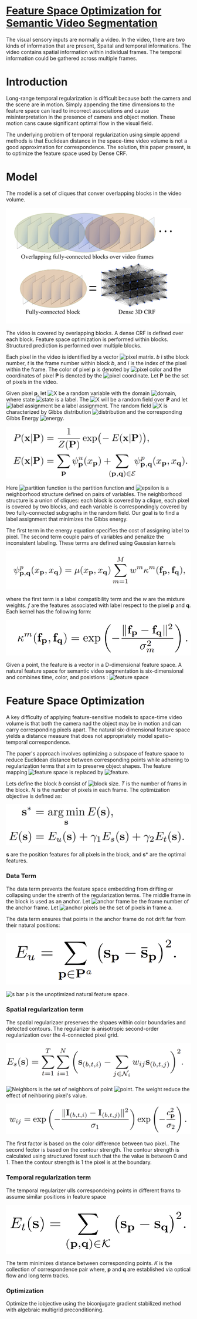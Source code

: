 # [Feature Space Optimization for Semantic Video Segmentation](http://vladlen.info/papers/FSO.pdf)

The visual sensory inputs are normally a video. In the video, there are two kinds of information that are present, Spaital and temporal informations. The video contains spatial information within individual frames. The temporal information could be gathered across multiple frames.

# Introduction

Long-range temporal regularization is difficult because both the camera and the scene are in motion. Simply appending the time dimensions to the feature space can lead to incorrect associations and cause misinterpretation in the presence of camera and object motion. These motion cans cause significant optimal flow in the visual field. 

The underlying problem of temporal regularization using simple append methods is that Euclidean distance in the space-time video volume is not a good approximation for correspondence. The solution, this paper present, is to optimize the feature space used by Dense CRF.

# Model

The model is a set of cliques that conver overlapping blocks in the video volume. 

![The temporal structure of the model](./FSO_temporal_structure.PNG)

The video is covered by overlapping blocks. A dense CRF is defined over each block. Feature space optimization is performed within blocks. Structured prediction is performed over multiple blocks.

Each pixel in the video is identified by a vector ![pixel matrix](https://latex.codecogs.com/svg.image?\mathbf{p}&space;=&space;(b,t,i)&space;\in&space;\mathbb{R}^3). *b* i sthe block number, *t* is the frame number within block *b*, and *i* is the index of the pixel within the frame. The color of pixel **p** is denoted by ![pixel color](https://latex.codecogs.com/svg.image?\mathbf{I_p}\in\mathbb{R}^3) and the coordinates of pixel **P** is denoted by the ![pixel coordinate](https://latex.codecogs.com/svg.image?\mathbf{\bar{s}_p}\in\mathbb{R}^2). Let **P** be the set of pixels in the video.

Given pixel **p**, let ![X](https://latex.codecogs.com/svg.image?X_{\mathbf{p}}) be a random variable with the domain ![domain](https://latex.codecogs.com/svg.image?\mathcal{L}=\{l_{1},\cdots,l_{L}\}), where state ![state](https://latex.codecogs.com/svg.image?l_{i}) is a label. The ![X](https://latex.codecogs.com/svg.image?\mathcal{X}) will be a random field over **P** and let ![label assignment](https://latex.codecogs.com/svg.image?\mathbf{x}:\mathbf{P}\to\mathcal{L}) be a label assignment. The random field ![X](https://latex.codecogs.com/svg.image?\mathcal{X}) is characterized by Gibbs distribution ![distribution](https://latex.codecogs.com/svg.image?P\mathbf{(x|P)}) and the corresponding Gibbs Energy ![energy](https://latex.codecogs.com/svg.image?E\mathbf{(x|P)}).

![Gibbs distribution and Gibbs energy](./Gibbs_distribution_Gibbs_energy.PNG)

Here ![partition function](https://latex.codecogs.com/svg.image?Z\mathbf{(P)}=\sum_{x}\exp(-E\mathbf{(x|P)})) is the partition function and ![epsilon](https://latex.codecogs.com/svg.image?\mathcal{E}) is a neighborhood structure defined on pairs of variables. The neighborhood structure is a union of cliques: each block is covered by a clique, each pixel is covered by two blocks, and each variable is correspondingly covered by two fully-connected subgraphs in the random field. Our goal is to find a label assignment that minimizes the Gibbs energy.

The first term in the energy equation specifies the cost of assigning label to pixel. The second term couple pairs of variables and penalize the inconsistent labeling. These terms are defined using Gaussian kernels

![pairwise term](./pairwise_term.PNG)

where the first term is a label compatibility term and the *w* are the mixture weights. *f* are the features associated with label respect to the pixel **p** and **q**. Each kernel has the following form:

![kernel term](./kernel_term.PNG)

Given a point, the feature is a vector in a D-dimensional feature space. A natural feature space for semantic video segmentation is six-dimensional and combines time, color, and posistions : ![feature space](https://latex.codecogs.com/svg.image?\mathbf{f_p}\in(t_\mathbf{p},\mathbf{I_p},\mathbf{\bar{s}_p}))

# Feature Space Optimization

A key difficulty of applying feature-sensitive models to space-time video volume is that both the camera nad the object may be in motion and can carry corresponding pixels apart. The natural six-dimensional feature space yields a distance measure that does not appropriately model spatio-temporal correspondence.

The paper's approach involves optimizing a subspace of feature space to reduce Euclidean distance between corresponding points while adhering to regularization terms that aim to preserve object shapes. The feature mapping ![feature space](https://latex.codecogs.com/svg.image?\mathbf{f_p}\in(t_\mathbf{p},\mathbf{I_p},\mathbf{\bar{s}_p})) is replaced by ![feature](https://latex.codecogs.com/svg.image?\mathbf{f_p}\in(t_\mathbf{p},\mathbf{I_p},\mathbf{s_p})).

Lets define the block *b* consist of ![block size](https://latex.codecogs.com/svg.image?T\times&space;N). *T* is the number of frams in the block. *N* is the number of pixels in each frame. The optimization objective is defined as:

![optimization objective](./optimization_objective.PNG)

**s** are the position features for all pixels in the block, and **s*** are the optimal features.

### Data Term

The data term prevents the feature space embedding from drifting or collapsing under the strenth of the regularization terms. The middle frame in the block is used as an anchor. Let ![anchor frame](https://latex.codecogs.com/svg.image?a=\left\lfloor&space;T/2\right\rfloor) be the frame number of the anchor frame.  Let ![anchor pixels](https://latex.codecogs.com/svg.image?P^{a}) be the set of pixels in frame a.

The data term ensures that points in the anchor frame do not drift far from their natural positions:

![Data Term](./data_term.PNG)

![s bar p](https://latex.codecogs.com/svg.image?\mathbf{\bar{s}}_p) is the unoptimized natural feature space.

### Spatial regularization term

The spatial regularizaer preserves the shpaes within color boundaries and detected contours. The regularizer is anisotropic second-order regularization over the 4-connected pixel grid.

![Spatial regularization term](./Spatial_regularization_term.PNG)

![Neighbors](https://latex.codecogs.com/svg.image?\mathcal{N}_i) is the set of neighbors of point ![point](https://latex.codecogs.com/svg.image?(b,t,i)). The weight reduce the effect of neihboring pixel's value.

![Spatial regularization weights](./spatial_regularization_weight.PNG)

The first factor is based on the color difference between two pixel.. The second fector is based on the contour strength. The contour strength is calculated using structured forest such that the the value is between 0 and 1. Then the contour strength is 1 the pixel is at the boundary.

### Temporal regularization term

The temporal regularizer ulls correspondeing points in different frams to assume similar positions in feature space

![temporal regularization term](./temporal_regularization_term.PNG)

The term minimizes distance between corresponding points. *K* is the collection of correspondence pair where, **p** and **q** are established via optical flow and long term tracks.

### Optimization

Optimize the iobjective using the biconjugate gradient stabilized method with algebraic multigrid preconditioning.

